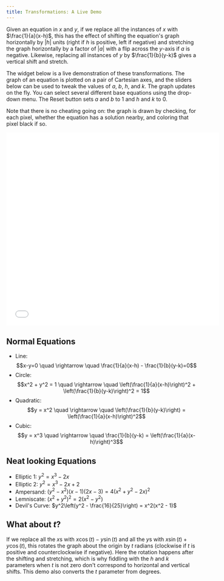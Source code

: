 ```yaml
---
title: Transformations: A Live Demo
---
```


Given an equation in $x$ and $y$, if we replace all the instances of $x$ with $\frac{1}{a}(x-h)$, this has the effect of shifting the equation's graph horizontally by $|h|$ units (right if $h$ is positive, left if negative) and stretching the graph horizontally by a factor of $|a|$ with a flip across the $y$-axis if $a$ is negative. Likewise, replacing all instances of $y$ by $\frac{1}{b}(y-k)$ gives a vertical shift and stretch.

The widget below is a live demonstration of these transformations. The graph of an equation is plotted on a pair of Cartesian axes, and the sliders below can be used to tweak the values of $a$, $b$, $h$, and $k$. The graph updates on the fly. You can select several different base equations using the drop-down menu. The Reset button sets $a$ and $b$ to 1 and $h$ and $k$ to 0.

Note that there is no cheating going on: the graph is drawn by checking, for each pixel, whether the equation has a solution nearby, and coloring that pixel black if so.

<div style="text-align:center;">
<iframe src="../../raw/transformations-live-demo.html" width="560" height="510" style="border:none;"></iframe>
</div>

## Normal Equations

* Line: $$x-y=0 \quad \rightarrow \quad \frac{1}{a}(x-h) - \frac{1}{b}(y-k)=0$$
* Circle: $$x^2 + y^2 = 1 \quad \rightarrow \quad \left(\frac{1}{a}(x-h)\right)^2 + \left(\frac{1}{b}(y-k)\right)^2 = 1$$
* Quadratic: $$y = x^2 \quad \rightarrow \quad \left(\frac{1}{b}(y-k)\right) = \left(\frac{1}{a}(x-h)\right)^2$$
* Cubic: $$y = x^3 \quad \rightarrow \quad \frac{1}{b}(y-k) = \left(\frac{1}{a}(x-h)\right)^3$$

## Neat looking Equations

* Elliptic 1: $y^2 = x^3 - 2x$
* Elliptic 2: $y^2 = x^3 - 2x + 2$
* Ampersand: $(y^2 - x^2)(x-1)(2x-3) = 4(x^2 + y^2 - 2x)^2$
* Lemniscate: $(x^2 + y^2)^2 = 2(x^2 - y^2)$
* Devil's Curve: $y^2\left(y^2 - \frac{16}{25}\right) = x^2(x^2 - 1)$

## What about $t$?

If we replace all the $x$s with $x\cos(t) - y\sin(t)$ and all the $y$s with $x\sin(t) + y\cos(t)$, this rotates the graph about the origin by $t$ radians (clockwise if $t$ is positive and counterclockwise if negative). Here the rotation happens after the shifting and stretching, which is why fiddling with the $h$ and $k$ parameters when $t$ is not zero don't correspond to horizontal and vertical shifts. This demo also converts the $t$ parameter from degrees.
